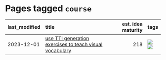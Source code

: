 # Pages tagged `course`

|last_modified|title|est. idea maturity|tags
|:---|:---|---:|:---|
|2023-12-01|[use TTI generation exercises to teach visual vocabulary](../tti-for-visual-vocab.md)|218|[![](https://img.shields.io/badge/tag-course-7fafe1)](../tags/course.md) [![](https://img.shields.io/badge/tag-education-d2ea1b)](../tags/education.md)|